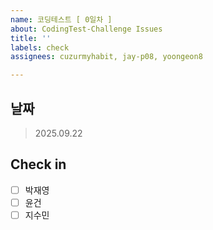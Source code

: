 ```yaml
---
name: 코딩테스트 [ 0일차 ]
about: CodingTest-Challenge Issues
title: ''
labels: check
assignees: cuzurmyhabit, jay-p08, yoongeon8

---
```


## 날짜
 > 2025.09.22

## Check in
 - [ ] 박재영
 - [ ] 윤건
 - [ ] 지수민
